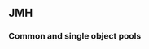 ## JMH

### Common and single object pools

<script type="text/javascript" src="https://www.gstatic.com/charts/loader.js"></script>
<script type="text/javascript">
google.charts.load('current', {'packages':['corechart']}).then(drawChart);
function drawChart() {
    var data = new google.visualization.DataTable();
    data.addColumn('string', 'Pool');
    data.addColumn('number', 'ops/s');
    data.addRows([
        ['Common', 24502966.814],
        ['Single', 77747041.047]
    ]);
    var options = {
        'title': 'Borrow then return a single pooled object (v0.14.1)'
    };
    new google.visualization.BarChart(document.getElementById('pool_chart_div'))
        .draw(data, options);
}
</script>
<div id="pool_chart_div"></div>
